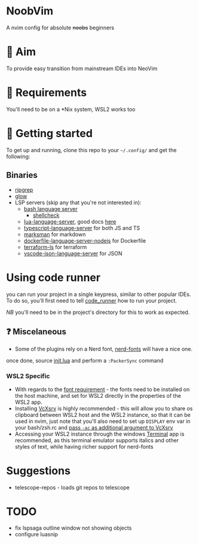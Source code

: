 # NoobVim

A nvim config for absolute ~~noobs~~ beginners

# 🎯 Aim
To provide easy transition from mainstream IDEs into NeoVim

# 📜 Requirements
You'll need to be on a *Nix system, WSL2 works too

# 🚀 Getting started
To get up and running, clone this repo to your `~/.config/` and get the following:

## Binaries
- [ripgrep](https://github.com/BurntSushi/ripgrep)
- [glow](https://github.com/charmbracelet/glow#installation)
- LSP servers (skip any that you're not interested in):
  - [bash language server](https://github.com/bash-lsp/bash-language-server#installation)
     - [shellcheck](https://github.com/koalaman/shellcheck#installing)
  - [lua-language-server](https://github.com/sumneko/lua-language-server), good docs [here](https://www.chrisatmachine.com/blog/category/neovim/28-neovim-lua-development)
  - [typescript-language-server](https://github.com/typescript-language-server/typescript-language-server#installing) for both JS and TS
  - [marksman](https://github.com/artempyanykh/marksman#how-to-install) for markdown
  - [dockerfile-language-server-nodejs](https://github.com/rcjsuen/dockerfile-language-server-nodejs#installation-instructions) for Dockerfile
  - [terraform-ls](https://github.com/hashicorp/terraform-ls/blob/main/docs/installation.md#installation) for terraform
  - [vscode-json-language-server](https://github.com/neovim/nvim-lspconfig/blob/master/doc/server_configurations.md#jsonls) for JSON

# Using code runner
you can run your project in a single keypress, similar to other popular IDEs. To do so, you'll first need to tell [code_runner](https://github.com/CRAG666/code_runner.nvim#add-projects) how to run your project.

*NB* you'll need to be in the project's directory for this to work as expected.

## ❓ Miscelaneous
- Some of the plugins rely on a Nerd font, [nerd-fonts](https://github.com/ryanoasis/nerd-fonts) will have a nice one. 

once done, source [init.lua](./init.lua) and perform a `:PackerSync` command 

### WSL2 Specific
- With regards to the [font requirement](#Miscelaneous) - the fonts need to be installed on the host machine, and set for WSL2 directly in the properties of the WSL2 app.
- Installing [VcXsrv](https://youtu.be/_MgrjgQqDcE?t=755) is highly recommended - this will allow you to share os clipboard between WSL2 host and the WSL2 instance, so that it can be used in nvim, just note that you'll also need to set up `DISPLAY` env var in your bash/zsh.rc and [pass `-ac` as additional argument to VcXsrv](https://github.com/microsoft/WSL/issues/4106#issuecomment-502345378)
- Accessing your WSL2 instance through the windows [Terminal](https://apps.microsoft.com/store/detail/windows-terminal/9N0DX20HK701) app is recommended, as this terminal emulator supports italics and other styles of text, while having richer support for nerd-fonts

# Suggestions
- telescope-repos - loads git repos to telescope

# TODO
- fix lspsaga outline window not showing objects
- configure luasnip 
